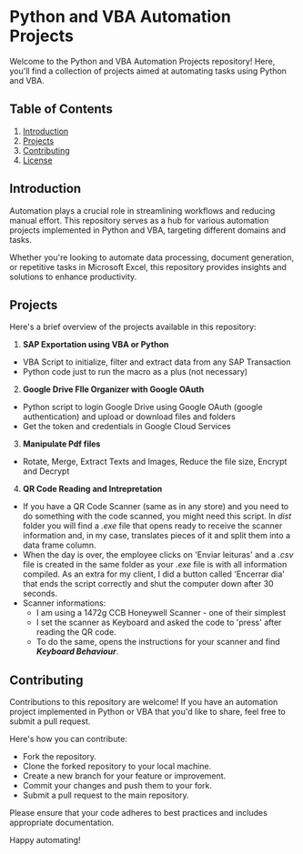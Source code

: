 # Python and VBA Automation Projects

Welcome to the Python and VBA Automation Projects repository! Here, you'll find a collection of projects aimed at automating tasks using Python and VBA.

## Table of Contents

1. [Introduction](#introduction)
2. [Projects](#projects)
3. [Contributing](#contributing)
4. [License](#license)

## Introduction

Automation plays a crucial role in streamlining workflows and reducing manual effort. This repository serves as a hub for various automation projects implemented in Python and VBA, targeting different domains and tasks.

Whether you're looking to automate data processing, document generation, or repetitive tasks in Microsoft Excel, this repository provides insights and solutions to enhance productivity.

## Projects

Here's a brief overview of the projects available in this repository:

1. **SAP Exportation using VBA or Python**
  - VBA Script to initialize, filter and extract data from any SAP Transaction
  - Python code just to run the macro as a plus (not necessary)

2. **Google Drive FIle Organizer with Google OAuth**
  - Python script to login Google Drive using Google OAuth (google authentication) and upload or download files and folders
  - Get the token and credentials in Google Cloud Services

3. **Manipulate Pdf files**
  - Rotate, Merge, Extract Texts and Images, Reduce the file size, Encrypt and Decrypt

4. **QR Code Reading and Intrepretation**
- If you have a QR Code Scanner (same as in any store) and you need to do something with the code scanned, you might need this script. In *dist* folder you will find a *.exe* file that opens ready to receive the scanner information and, in my case, translates pieces of it and split them into a data frame column. 
- When the day is over, the employee clicks on 'Enviar leituras' and a *.csv* file is created in the same folder as your *.exe* file is with all information compiled. As an extra for my client, I did a button called 'Encerrar dia' that ends the script correctly and shut the computer down after 30 seconds.
- Scanner informations:
    - I am using a 1472g CCB Honeywell Scanner - one of their simplest
    - I set the scanner as Keyboard and asked the code to 'press' <Return> after reading the QR code.
    - To do the same, opens the instructions for your scanner and find ***Keyboard Behaviour***.

## Contributing

Contributions to this repository are welcome! If you have an automation project implemented in Python or VBA that you'd like to share, feel free to submit a pull request.

Here's how you can contribute:

- Fork the repository.
- Clone the forked repository to your local machine.
- Create a new branch for your feature or improvement.
- Commit your changes and push them to your fork.
- Submit a pull request to the main repository.

Please ensure that your code adheres to best practices and includes appropriate documentation.


Happy automating!
